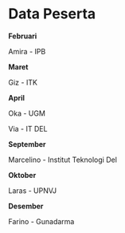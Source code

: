 # Data Peserta

**Februari**

Amira - IPB

**Maret**

Giz - ITK

**April**

Oka - UGM

Via - IT DEL

**September**

Marcelino - Institut Teknologi Del

**Oktober**

Laras - UPNVJ

**Desember**

Farino - Gunadarma
